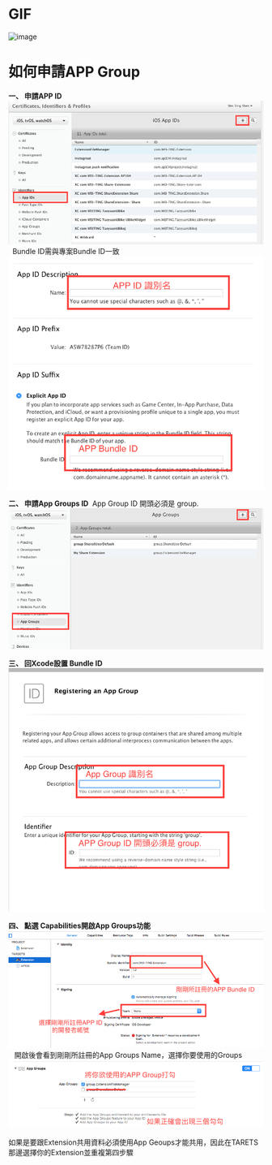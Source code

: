 # GIF

![image](https://github.com/a0188000/Share-Extension/blob/master/Share%20Extension.gif)


# 如何申請APP Group

**一、 申請APP ID**
![image](https://github.com/a0188000/Share-Extension/blob/master/Steps/step1.png)
    Bundle ID需與專案Bundle ID一致
![image](https://github.com/a0188000/Share-Extension/blob/master/Steps/step2.png)

**二、 申請App Groups ID**
     App Group ID 開頭必須是 group.
![image](https://github.com/a0188000/Share-Extension/blob/master/Steps/step3.png)
    
**三、 回Xcode設置 Bundle ID**
![image](https://github.com/a0188000/Share-Extension/blob/master/Steps/step4.png)

**四、 點選 Capabilities開啟App Groups功能**
![image](https://github.com/a0188000/Share-Extension/blob/master/Steps/step5.png)
    開啟後會看到剛剛所註冊的App Groups Name，選擇你要使用的Groups
![image](https://github.com/a0188000/Share-Extension/blob/master/Steps/step6.png)

如果是要跟Extension共用資料必須使用App Geoups才能共用，因此在TARETS那邊選擇你的Extension並重複第四步驟

